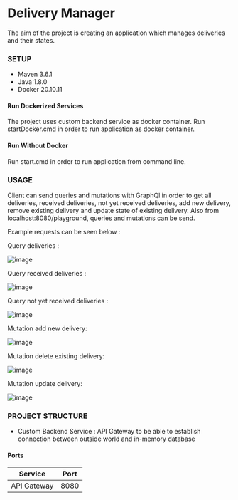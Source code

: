 # Delivery Manager
The aim of the project is creating an application which manages deliveries and their states.

### SETUP
- Maven 3.6.1
- Java 1.8.0
- Docker 20.10.11

#### Run Dockerized Services
The project uses custom backend service as docker container. Run startDocker.cmd in order to run application as docker container.

#### Run Without Docker
Run start.cmd in order to run application from command line.

### USAGE

Client can send queries and mutations with GraphQl in order to get all deliveries, received deliveries, 
not yet received deliveries, add new delivery, remove existing delivery and update state of existing delivery.
Also from localhost:8080/playground, queries and mutations can be send.

Example requests can be seen below : 

Query deliveries : 

![image](https://user-images.githubusercontent.com/45763123/145734056-84b638b6-db17-494b-bc4a-33dfd638e0fd.png)

Query received deliveries :

![image](https://user-images.githubusercontent.com/45763123/145734078-d788cbc9-e690-4a3c-8e37-9b372238c387.png)

Query not yet received deliveries :

![image](https://user-images.githubusercontent.com/45763123/145734107-6ef8ef04-7cfd-4365-b783-07c8486e54fc.png)

Mutation add new delivery:

![image](https://user-images.githubusercontent.com/45763123/145734184-4e78855f-beb2-42a8-bcd2-16e2511fb937.png)

Mutation delete existing delivery:

![image](https://user-images.githubusercontent.com/45763123/145734247-a623eaa9-4379-4e69-be31-bb6ca20c1cf4.png)

Mutation update delivery:

![image](https://user-images.githubusercontent.com/45763123/145734274-227c8123-5157-4a0f-b06f-a5083181b38e.png)

### PROJECT STRUCTURE

- Custom Backend Service : API Gateway to be able to establish connection between outside world and in-memory database

#### Ports
| Service 	| Port 	|
|-	|-	|
| API Gateway 	| 8080 	|
